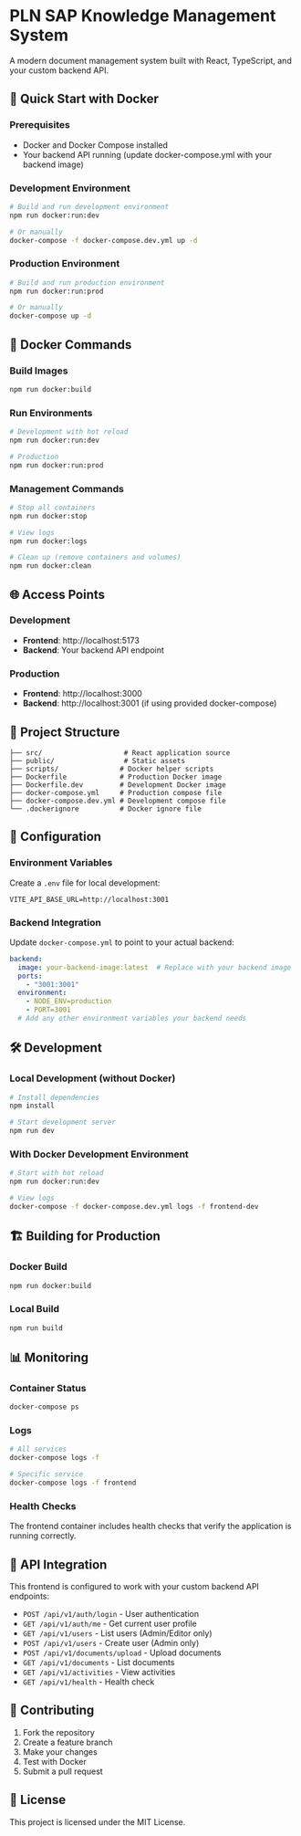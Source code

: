 # PLN SAP Knowledge Management System

A modern document management system built with React, TypeScript, and your custom backend API.

## 🚀 Quick Start with Docker

### Prerequisites
- Docker and Docker Compose installed
- Your backend API running (update docker-compose.yml with your backend image)

### Development Environment
```bash
# Build and run development environment
npm run docker:run:dev

# Or manually
docker-compose -f docker-compose.dev.yml up -d
```

### Production Environment
```bash
# Build and run production environment
npm run docker:run:prod

# Or manually
docker-compose up -d
```

## 🐳 Docker Commands

### Build Images
```bash
npm run docker:build
```

### Run Environments
```bash
# Development with hot reload
npm run docker:run:dev

# Production
npm run docker:run:prod
```

### Management Commands
```bash
# Stop all containers
npm run docker:stop

# View logs
npm run docker:logs

# Clean up (remove containers and volumes)
npm run docker:clean
```

## 🌐 Access Points

### Development
- **Frontend**: http://localhost:5173
- **Backend**: Your backend API endpoint

### Production
- **Frontend**: http://localhost:3000
- **Backend**: http://localhost:3001 (if using provided docker-compose)

## 📁 Project Structure

```
├── src/                    # React application source
├── public/                 # Static assets
├── scripts/               # Docker helper scripts
├── Dockerfile             # Production Docker image
├── Dockerfile.dev         # Development Docker image
├── docker-compose.yml     # Production compose file
├── docker-compose.dev.yml # Development compose file
└── .dockerignore          # Docker ignore file
```

## 🔧 Configuration

### Environment Variables

Create a `.env` file for local development:
```env
VITE_API_BASE_URL=http://localhost:3001
```

### Backend Integration

Update `docker-compose.yml` to point to your actual backend:
```yaml
backend:
  image: your-backend-image:latest  # Replace with your backend image
  ports:
    - "3001:3001"
  environment:
    - NODE_ENV=production
    - PORT=3001
  # Add any other environment variables your backend needs
```

## 🛠️ Development

### Local Development (without Docker)
```bash
# Install dependencies
npm install

# Start development server
npm run dev
```

### With Docker Development Environment
```bash
# Start with hot reload
npm run docker:run:dev

# View logs
docker-compose -f docker-compose.dev.yml logs -f frontend-dev
```

## 🏗️ Building for Production

### Docker Build
```bash
npm run docker:build
```

### Local Build
```bash
npm run build
```

## 📊 Monitoring

### Container Status
```bash
docker-compose ps
```

### Logs
```bash
# All services
docker-compose logs -f

# Specific service
docker-compose logs -f frontend
```

### Health Checks
The frontend container includes health checks that verify the application is running correctly.

## 🔗 API Integration

This frontend is configured to work with your custom backend API endpoints:

- `POST /api/v1/auth/login` - User authentication
- `GET /api/v1/auth/me` - Get current user profile
- `GET /api/v1/users` - List users (Admin/Editor only)
- `POST /api/v1/users` - Create user (Admin only)
- `POST /api/v1/documents/upload` - Upload documents
- `GET /api/v1/documents` - List documents
- `GET /api/v1/activities` - View activities
- `GET /api/v1/health` - Health check

## 🤝 Contributing

1. Fork the repository
2. Create a feature branch
3. Make your changes
4. Test with Docker
5. Submit a pull request

## 📝 License

This project is licensed under the MIT License.